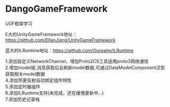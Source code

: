# DangoGameFramework
UGF框架学习

E大的UnityGameFramework地址：https://github.com/EllanJiang/UnityGameFramework

蓝大的ILRuntime地址：https://github.com/Ourpalm/ILRuntime

1.添加自定义NetworkChannel，增加Proto2CS工具适用proto3网络通信  
2.增加model层,消息获取后会刷新model数据,可通过DataModelComponent泛型获取相关model数据   
4.添加热更反射自动绑定组件特性  
5.添加定时器组件   
6.添加ILRuntime支持(未完成，还在缓慢更新中...)    
7.添加历史记录栈	

